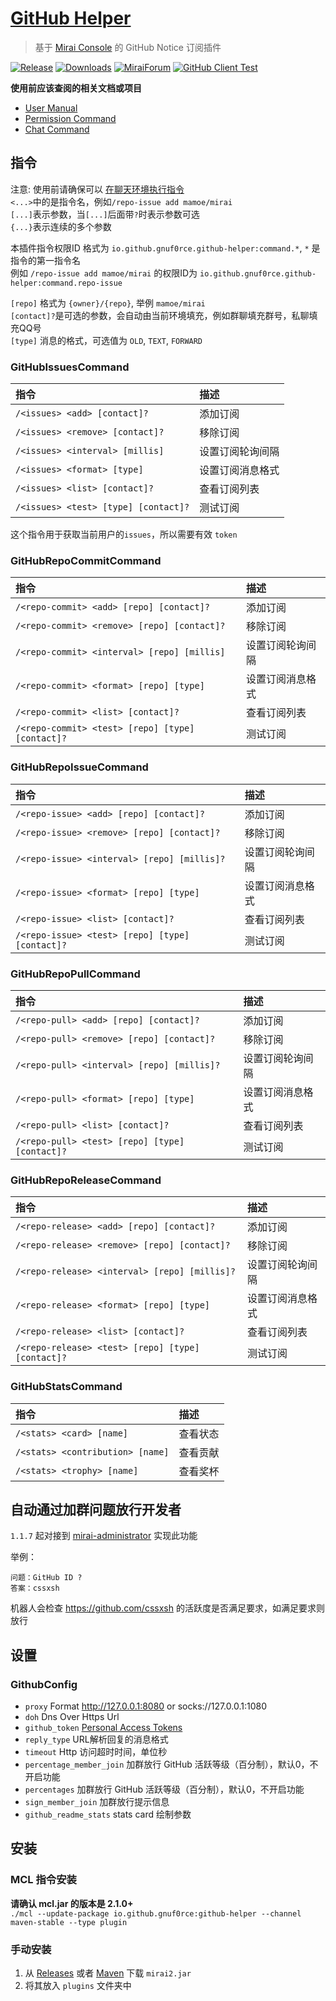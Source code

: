 # [GitHub Helper](https://github.com/gnuf0rce/github-helper)

> 基于 [Mirai Console](https://github.com/mamoe/mirai-console) 的 GitHub Notice 订阅插件

[![Release](https://img.shields.io/github/v/release/gnuf0rce/github-helper)](https://github.com/gnuf0rce/github-helper/releases)
[![Downloads](https://img.shields.io/github/downloads/gnuf0rce/github-helper/total)](https://repo1.maven.org/maven2/io/github/gnuf0rce/mirai-content-censor/)
[![MiraiForum](https://img.shields.io/badge/post-on%20MiraiForum-yellow)](https://mirai.mamoe.net/topic/554)
[![GitHub Client Test](https://github.com/gnuf0rce/github-helper/actions/workflows/test.yml/badge.svg)](https://github.com/gnuf0rce/github-helper/actions/workflows/test.yml)

**使用前应该查阅的相关文档或项目**

* [User Manual](https://github.com/mamoe/mirai/blob/dev/docs/UserManual.md)
* [Permission Command](https://github.com/mamoe/mirai/blob/dev/mirai-console/docs/BuiltInCommands.md#permissioncommand)
* [Chat Command](https://github.com/project-mirai/chat-command)

## 指令

注意: 使用前请确保可以 [在聊天环境执行指令](https://github.com/project-mirai/chat-command)   
`<...>`中的是指令名，例如`/repo-issue add mamoe/mirai`  
`[...]`表示参数，当`[...]`后面带`?`时表示参数可选  
`{...}`表示连续的多个参数

本插件指令权限ID 格式为 `io.github.gnuf0rce.github-helper:command.*`, `*` 是指令的第一指令名  
例如 `/repo-issue add mamoe/mirai` 的权限ID为 `io.github.gnuf0rce.github-helper:command.repo-issue`

`[repo]` 格式为 `{owner}/{repo}`, 举例 `mamoe/mirai`  
`[contact]?`是可选的参数，会自动由当前环境填充，例如群聊填充群号，私聊填充QQ号  
`[type]` 消息的格式，可选值为 `OLD`, `TEXT`, `FORWARD`

### GitHubIssuesCommand

| 指令                                   | 描述       |
|:-------------------------------------|:---------|
| `/<issues> <add> [contact]?`         | 添加订阅     |
| `/<issues> <remove> [contact]?`      | 移除订阅     |
| `/<issues> <interval> [millis]`      | 设置订阅轮询间隔 |
| `/<issues> <format> [type]`          | 设置订阅消息格式 |
| `/<issues> <list> [contact]?`        | 查看订阅列表   |
| `/<issues> <test> [type] [contact]?` | 测试订阅     |

这个指令用于获取当前用户的`issues`，所以需要有效 `token`

### GitHubRepoCommitCommand

| 指令                                               | 描述       |
|:-------------------------------------------------|:---------|
| `/<repo-commit> <add> [repo] [contact]?`         | 添加订阅     |
| `/<repo-commit> <remove> [repo] [contact]?`      | 移除订阅     |
| `/<repo-commit> <interval> [repo] [millis]`      | 设置订阅轮询间隔 |
| `/<repo-commit> <format> [repo] [type]`          | 设置订阅消息格式 |
| `/<repo-commit> <list> [contact]?`               | 查看订阅列表   |
| `/<repo-commit> <test> [repo] [type] [contact]?` | 测试订阅     |

### GitHubRepoIssueCommand

| 指令                                              | 描述       |
|:------------------------------------------------|:---------|
| `/<repo-issue> <add> [repo] [contact]?`         | 添加订阅     |
| `/<repo-issue> <remove> [repo] [contact]?`      | 移除订阅     |
| `/<repo-issue> <interval> [repo] [millis]?`     | 设置订阅轮询间隔 |
| `/<repo-issue> <format> [repo] [type]`          | 设置订阅消息格式 |
| `/<repo-issue> <list> [contact]?`               | 查看订阅列表   |
| `/<repo-issue> <test> [repo] [type] [contact]?` | 测试订阅     |

### GitHubRepoPullCommand

| 指令                                             | 描述       |
|:-----------------------------------------------|:---------|
| `/<repo-pull> <add> [repo] [contact]?`         | 添加订阅     |
| `/<repo-pull> <remove> [repo] [contact]?`      | 移除订阅     |
| `/<repo-pull> <interval> [repo] [millis]?`     | 设置订阅轮询间隔 |
| `/<repo-pull> <format> [repo] [type]`          | 设置订阅消息格式 |
| `/<repo-pull> <list> [contact]?`               | 查看订阅列表   |
| `/<repo-pull> <test> [repo] [type] [contact]?` | 测试订阅     |

### GitHubRepoReleaseCommand

| 指令                                                | 描述       |
|:--------------------------------------------------|:---------|
| `/<repo-release> <add> [repo] [contact]?`         | 添加订阅     |
| `/<repo-release> <remove> [repo] [contact]?`      | 移除订阅     |
| `/<repo-release> <interval> [repo] [millis]?`     | 设置订阅轮询间隔 |
| `/<repo-release> <format> [repo] [type]`          | 设置订阅消息格式 |
| `/<repo-release> <list> [contact]?`               | 查看订阅列表   |
| `/<repo-release> <test> [repo] [type] [contact]?` | 测试订阅     |

### GitHubStatsCommand

| 指令                               | 描述   |
|:---------------------------------|:-----|
| `/<stats> <card> [name]`         | 查看状态 |
| `/<stats> <contribution> [name]` | 查看贡献 |
| `/<stats> <trophy> [name]`       | 查看奖杯 |

## 自动通过加群问题放行开发者

`1.1.7` 起对接到 [mirai-administrator](https://github.com/cssxsh/mirai-administrator) 实现此功能

举例：

```text
问题：GitHub ID ?
答案：cssxsh
```

机器人会检查 <https://github.com/cssxsh> 的活跃度是否满足要求，如满足要求则放行

## 设置

### GithubConfig

*   `proxy` Format http://127.0.0.1:8080 or socks://127.0.0.1:1080
*   `doh` Dns Over Https Url
*   `github_token` [Personal Access Tokens](https://github.com/settings/tokens)
*   `reply_type` URL解析回复的消息格式
*   `timeout` Http 访问超时时间，单位秒
*   `percentage_member_join` 加群放行 GitHub 活跃等级（百分制），默认0，不开启功能
*   `percentages` 加群放行 GitHub 活跃等级（百分制），默认0，不开启功能
*   `sign_member_join` 加群放行提示信息
*   `github_readme_stats` stats card 绘制参数

## 安装

### MCL 指令安装

**请确认 mcl.jar 的版本是 2.1.0+**  
`./mcl --update-package io.github.gnuf0rce:github-helper --channel maven-stable --type plugin`

### 手动安装

1.  从 [Releases](https://github.com/gnuf0rce/github-helper/releases) 或者 [Maven](https://repo1.maven.org/maven2/io/github/gnuf0rce/mirai-content-censor/) 下载 `mirai2.jar`
2.  将其放入 `plugins` 文件夹中